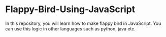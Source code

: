 # Flappy-Bird-Using-JavaScript

In this repository, you will learn how to make flappy bird in JavaScript.
You can use this logic in other languages such as python, java etc.
